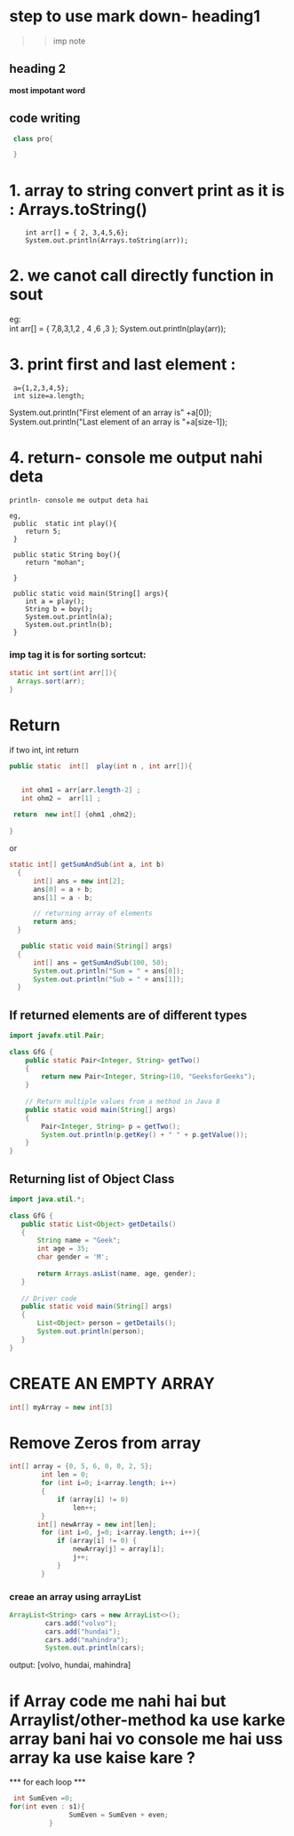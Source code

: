 
# step to use mark down- heading1
>>  imp note
## heading 2
**most impotant word**
## code  writing 
 ```java
  class pro{

  }
 ```


# 1. array to string  convert print as it is : Arrays.toString()
        int arr[] = { 2, 3,4,5,6};
        System.out.println(Arrays.toString(arr));
        
 
 # 2. we canot call directly function in sout     
 eg:  
        int arr[] = { 7,8,3,1,2 , 4 ,6 ,3 };
               System.out.println(play(arr));  

 # 3. print first and last element : 
     a={1,2,3,4,5};
     int size=a.length;
System.out.println("First element of an array is" +a[0]);
System.out.println("Last element of an array is "+a[size-1]);

 # 4. return- console me output nahi deta 
    println- console me output deta hai 
   
    eg,
     public  static int play(){
        return 5; 
     }

     public static String boy(){
        return "mohan";

     }

     public static void main(String[] args){
        int a = play();
        String b = boy();
        System.out.println(a);
        System.out.println(b);
     }

### imp tag it is for sorting sortcut: 
``````java
static int sort(int arr[]){
  Arrays.sort(arr);
}
``````

 # Return 
  if two int, int return
  ``````java
public static  int[]  play(int n , int arr[]){

  
     int ohm1 = arr[arr.length-2] ;
     int ohm2 =  arr[1] ;
        
   return  new int[] {ohm1 ,ohm2};
   
}
  ``````
  or
  ``````java
static int[] getSumAndSub(int a, int b) 
    { 
        int[] ans = new int[2]; 
        ans[0] = a + b; 
        ans[1] = a - b; 
  
        // returning array of elements 
        return ans; 
    } 

     public static void main(String[] args) 
    { 
        int[] ans = getSumAndSub(100, 50); 
        System.out.println("Sum = " + ans[0]); 
        System.out.println("Sub = " + ans[1]); 
    } 
  ``````
  ## If returned elements are of different types

``````java
import javafx.util.Pair; 
  
class GfG { 
    public static Pair<Integer, String> getTwo() 
    { 
        return new Pair<Integer, String>(10, "GeeksforGeeks"); 
    } 
  
    // Return multiple values from a method in Java 8 
    public static void main(String[] args) 
    { 
        Pair<Integer, String> p = getTwo(); 
        System.out.println(p.getKey() + " " + p.getValue()); 
    } 
} 

``````

 ## Returning list of Object Class

 ``````java
import java.util.*; 
  
class GfG { 
    public static List<Object> getDetails() 
    { 
        String name = "Geek"; 
        int age = 35; 
        char gender = 'M'; 
  
        return Arrays.asList(name, age, gender); 
    } 
  
    // Driver code 
    public static void main(String[] args) 
    { 
        List<Object> person = getDetails(); 
        System.out.println(person); 
    } 
} 


 ``````

# CREATE AN EMPTY ARRAY
```java
int[] myArray = new int[3]

```   
# Remove Zeros from array
```java
int[] array = {0, 5, 6, 0, 0, 2, 5};
        int len = 0;
        for (int i=0; i<array.length; i++)
        {
            if (array[i] != 0)
                len++;
        }
       int[] newArray = new int[len];
        for (int i=0, j=0; i<array.length; i++){
            if (array[i] != 0) {
                newArray[j] = array[i];
                j++;
            }
        }
```
### creae an array using arrayList
``` java
ArrayList<String> cars = new ArrayList<>();
         cars.add("volvo");
         cars.add("hundai");
         cars.add("mahindra");
         System.out.println(cars);

```
output: 
 [volvo, hundai, mahindra]

 # if Array code me nahi hai but Arraylist/other-method ka use karke array bani hai vo console me hai uss array ka use kaise kare ?
   *** for each loop ***
   ```java
    int SumEven =0;
   for(int even : s1){
                  SumEven = SumEven + even;
             }
  ```
